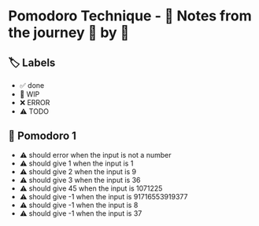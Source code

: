 # Pomodoro Technique - 📝 Notes from the journey 🍅 by 🍅


## 🏷️ Labels

- ✅ done
- 🚧 WIP
- ❌ ERROR
- ⚠ TODO

## 🍅 Pomodoro 1

- ⚠ should error when the input is not a number
- ⚠ should give 1 when the input is 1
- ⚠ should give 2 when the input is 9
- ⚠ should give 3 when the input is 36
- ⚠ should give 45 when the input is 1071225
- ⚠ should give -1 when the input is 91716553919377
- ⚠ should give -1 when the input is 8
- ⚠ should give -1 when the input is 37

